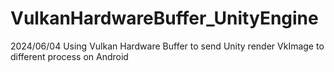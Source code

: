 # VulkanHardwareBuffer_UnityEngine
2024/06/04 Using Vulkan Hardware Buffer to send Unity render VkImage to different process on Android
